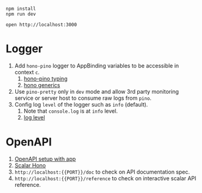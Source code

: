 ```
npm install
npm run dev
```

```
open http://localhost:3000
```

# Logger
1. Add `hono-pino` logger to AppBinding variables to be accessible in context `c`. 
   1. [hono-pino typing](https://github.com/maou-shonen/hono-pino/blob/HEAD/src/types.ts)
   2. [hono generics](https://hono.dev/docs/api/hono#generics)
2. Use `pino-pretty` only in `dev` mode and allow 3rd party monitoring service or server host to consume raw logs from `pino`. 
3. Config log `level` of the logger such as `info` (default). 
   1. Note that `console.log` is at `info` level.
   2. [log level](https://github.com/pinojs/pino/blob/main/docs/api.md#level-string)

# OpenAPI
1. [OpenAPI setup with app](https://github.com/honojs/middleware/tree/main/packages/zod-openapi)
2. [Scalar Hono](https://github.com/scalar/scalar/blob/main/packages/hono-api-reference/README.md)
3. `http://localhost:{{PORT}}/doc` to check on API documentation spec. 
4. `http://localhost:{{PORT}}/reference` to check on interactive scalar API reference.
